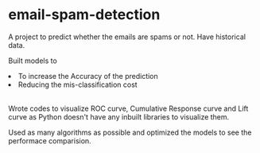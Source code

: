 # email-spam-detection
A project to predict whether the emails are spams or not. Have historical data.

Built models to
<li>To increase the Accuracy of the prediction</li>
<li>Reducing the mis-classification cost</li><br>
<p>Wrote codes to visualize ROC curve, Cumulative Response curve and Lift curve as Python doesn't have any inbuilt libraries to visualize them.</p>

Used as many algorithms as possible and optimized the models to see the performace comparision.
